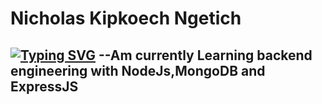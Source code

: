 # Nicholas Kipkoech Ngetich

[![Typing SVG](https://readme-typing-svg.herokuapp.com/?lines=Welcome+to+my+Github+profile;My+name+is+Nicholas+Kipkoech;Am+a+FullStack+software+developer+based+in+Nairobi+Kenya)](https://git.io/typing-svg)
 --Am currently Learning backend engineering with NodeJs,MongoDB and ExpressJS
 --
